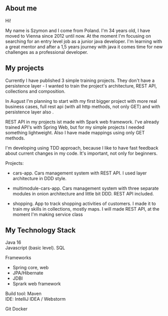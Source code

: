 ## About me

Hi! 

My name is Szymon and I come from Poland. I'm 34 years old, I have moved to Vienna since 2012 until now. At the moment I'm focusing on searching for an entry level job as a junior java developer.
I'm learning with a great mentor and after a 1,5 years journey with java it comes time for new challenges as a professional developer. 

## My projects

Currently I have published 3 simple training projects. They don't have a persistence layer - I wanted to train the project's architecture, REST API, collections and composition.

In August I'm planning to start with my first bigger project with more real business cases, full rest api (with all http methods, not only GET) and with persistence layer also .

REST API in my projects ist made with  Spark web framework. I've already trained API's with Spring Web, but for my simple projects I needed something lightweight.
 Also I have made mappings using only GET methods.

I'm developing using TDD approach,  because I like to have fast feedback about current changes in my code. It's important, not only for beginners.

Projects:

- cars-app. Cars management system with REST API. I used layer architecture in DDD style. 

- multimodule-cars-app. Cars management system with three separate modules in onion architecture and little bit DDD. REST API included.

- shopping. App to track shopping activities of customers. I made it to train my skills in collections, mostly maps. I will made REST API, at the moment I'm making service class

## My Technology Stack

Java 16  
Javascript (basic level). 
SQL

Frameworks
- Spring core, web
- JPA/Hibernate
- JDBI
- Sprark web framework

Build tool: Maven  
IDE: IntelliJ IDEA / Webstorm

Git
Docker
